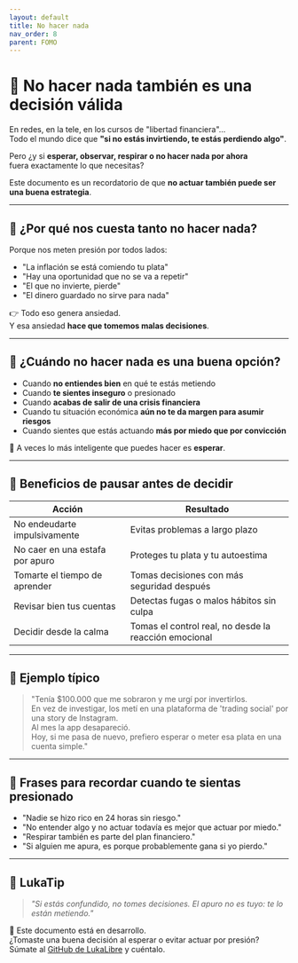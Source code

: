 ```yaml
---
layout: default
title: No hacer nada
nav_order: 8
parent: FOMO
---
```


# 🧘 No hacer nada también es una decisión válida

En redes, en la tele, en los cursos de "libertad financiera"...  
Todo el mundo dice que **"si no estás invirtiendo, te estás perdiendo algo"**.

Pero ¿y si **esperar, observar, respirar o no hacer nada por ahora**  
fuera exactamente lo que necesitas?

Este documento es un recordatorio de que **no actuar también puede ser una buena estrategia**.

---

## 🧠 ¿Por qué nos cuesta tanto no hacer nada?

Porque nos meten presión por todos lados:

- "La inflación se está comiendo tu plata"
- "Hay una oportunidad que no se va a repetir"
- "El que no invierte, pierde"
- "El dinero guardado no sirve para nada"

👉 Todo eso genera ansiedad.  
Y esa ansiedad **hace que tomemos malas decisiones**.

---

## 🛑 ¿Cuándo no hacer nada es una buena opción?

- Cuando **no entiendes bien** en qué te estás metiendo
- Cuando **te sientes inseguro** o presionado
- Cuando **acabas de salir de una crisis financiera**
- Cuando tu situación económica **aún no te da margen para asumir riesgos**
- Cuando sientes que estás actuando **más por miedo que por convicción**

💬 A veces lo más inteligente que puedes hacer es **esperar**.

---

## 🧘 Beneficios de pausar antes de decidir

| Acción                                  | Resultado                                                  |
|----------------------------------------|-------------------------------------------------------------|
| No endeudarte impulsivamente           | Evitas problemas a largo plazo                              |
| No caer en una estafa por apuro        | Proteges tu plata y tu autoestima                           |
| Tomarte el tiempo de aprender          | Tomas decisiones con más seguridad después                 |
| Revisar bien tus cuentas               | Detectas fugas o malos hábitos sin culpa                    |
| Decidir desde la calma                 | Tomas el control real, no desde la reacción emocional       |

---

## 🤯 Ejemplo típico

> "Tenía $100.000 que me sobraron y me urgí por invertirlos.  
> En vez de investigar, los metí en una plataforma de 'trading social' por una story de Instagram.  
> Al mes la app desapareció.  
> Hoy, si me pasa de nuevo, prefiero esperar o meter esa plata en una cuenta simple."

---

## 💬 Frases para recordar cuando te sientas presionado

- "Nadie se hizo rico en 24 horas sin riesgo."
- "No entender algo y no actuar todavía es mejor que actuar por miedo."
- "Respirar también es parte del plan financiero."
- "Si alguien me apura, es porque probablemente gana si yo pierdo."

---

## 🧠 LukaTip

> *"Si estás confundido, no tomes decisiones. El apuro no es tuyo: te lo están metiendo."*

📌 Este documento está en desarrollo.  
¿Tomaste una buena decisión al esperar o evitar actuar por presión? Súmate al [GitHub de LukaLibre](https://github.com/raestrada/lukalibre) y cuéntalo.
